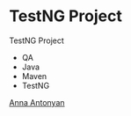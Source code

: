 # TestNG Project

 TestNG Project 

 * QA
 * Java
 * Maven
 * TestNG

 [Anna Antonyan](http://sqasolution.com)
